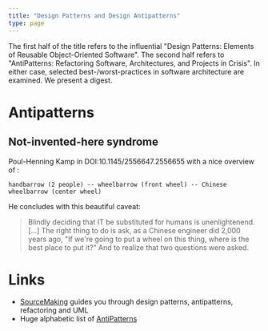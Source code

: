 ```yaml
---
title: "Design Patterns and Design Antipatterns"
type: page
---
```


The first half of the title refers to the influential "Design
Patterns: Elements of Reusable Object-Oriented Software". The second
half refers to "AntiPatterns: Refactoring Software, Architectures, and
Projects in Crisis". In either case, selected best-/worst-practices
in software architecture are examined. We present a digest.

# Antipatterns

## Not-invented-here syndrome
Poul-Henning Kamp in DOI:10.1145/2556647.2556655 with a nice overview
of :

    handbarrow (2 people) -- wheelbarrow (front wheel) -- Chinese wheelbarrow (center wheel)

He concludes with this beautiful caveat:
> Blindly deciding that IT be substituted for
> humans is unenlightenend. [...] The right thing to do is ask, as a
> Chinese engineer did 2,000 years ago, "If we're going to put a wheel
> on this thing, where is the best place to put it?" And to realize that
> two questions were asked.

# Links

- [SourceMaking](https://sourcemaking.com/) guides you through design
  patterns, antipatterns, refactoring and UML
- Huge alphabetic list of
  [AntiPatterns](http://wiki.c2.com/?AntiPatternsCatalog)
